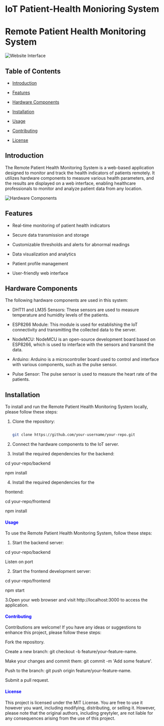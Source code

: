 # IoT Patient-Health Monioring System
 
 # Remote Patient Health Monitoring System

![Website Interface](images/website_interface.png)

## Table of Contents

- [Introduction](#introduction)

- [Features](#features)

- [Hardware Components](#hardware-components)

- [Installation](#installation)

- [Usage](#usage)

- [Contributing](#contributing)

- [License](#license)

## Introduction

The Remote Patient Health Monitoring System is a web-based application designed to monitor and track the health indicators of patients remotely. It utilizes hardware components to measure various health parameters, and the results are displayed on a web interface, enabling healthcare professionals to monitor and analyze patient data from any location.

![Hardware Components](images/hardware_components.png)

## Features

- Real-time monitoring of patient health indicators

- Secure data transmission and storage

- Customizable thresholds and alerts for abnormal readings

- Data visualization and analytics

- Patient profile management

- User-friendly web interface

## Hardware Components

The following hardware components are used in this system:

- DHT11 and LM35 Sensors: These sensors are used to measure temperature and humidity levels of the patients.

- ESP8266 Module: This module is used for establishing the IoT connectivity and transmitting the collected data to the server.

- NodeMCU: NodeMCU is an open-source development board based on ESP8266, which is used to interface with the sensors and transmit the data.

- Arduino: Arduino is a microcontroller board used to control and interface with various components, such as the pulse sensor.

- Pulse Sensor: The pulse sensor is used to measure the heart rate of the patients.

## Installation

To install and run the Remote Patient Health Monitoring System locally, please follow these steps:

1. Clone the repository:

   ```bash

   git clone https://github.com/your-username/your-repo.git

2. Connect the hardware components to the IoT server.

3. Install the required dependencies for the backend:

  cd your-repo/backend

  npm install

4. Install the required dependencies for the

frontend:

  cd your-repo/frontend

  npm install

  

#### <span style="color: blue;">Usage</span>

To use the Remote Patient Health Monitoring System, follow these steps:

  

1. Start the backend server:

  cd your-repo/backend

  Listen on port

2.  Start the frontend development server:

  cd your-repo/frontend

  npm start

  

3.Open your web browser and visit http://localhost:3000 to access the application.

 

#### <span style="color: blue;">Contributing</span>

Contributions are welcome! If you have any ideas or suggestions to enhance this project, please follow these steps:

Fork the repository.

Create a new branch: git checkout -b feature/your-feature-name.

Make your changes and commit them: git commit -m 'Add some feature'.

Push to the branch: git push origin feature/your-feature-name.

Submit a pull request. 

#### <span style="color: blue;">License</span>

This project is licensed under the MIT License. You are free to use it however you want, including modifying, distributing, or selling it. However, please note that the original authors, including greytyler, are not liable for any consequences arising from the use of this project. 

